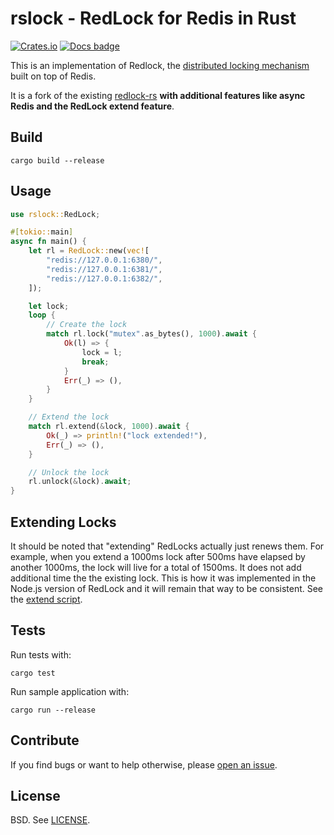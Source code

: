 # rslock - RedLock for Redis in Rust

[![Crates.io](https://img.shields.io/crates/v/rslock)][crates.io]
[![Docs badge]][docs.rs]

This is an implementation of Redlock, the [distributed locking mechanism][distlock] built on top of Redis.

It is a fork of the existing [redlock-rs](https://github.com/badboy/redlock-rs) **with additional features like async Redis and the RedLock extend feature**.

## Build

```
cargo build --release
```

## Usage

```rust
use rslock::RedLock;

#[tokio::main]
async fn main() {
    let rl = RedLock::new(vec![
        "redis://127.0.0.1:6380/",
        "redis://127.0.0.1:6381/",
        "redis://127.0.0.1:6382/",
    ]);

    let lock;
    loop {
        // Create the lock
        match rl.lock("mutex".as_bytes(), 1000).await {
            Ok(l) => {
                lock = l;
                break;
            }
            Err(_) => (),
        }
    }

    // Extend the lock
    match rl.extend(&lock, 1000).await {
        Ok(_) => println!("lock extended!"),
        Err(_) => (),
    }

    // Unlock the lock
    rl.unlock(&lock).await;
}
```

## Extending Locks

It should be noted that "extending" RedLocks actually just renews them. For example, when you extend a 1000ms lock after 500ms have elapsed by another 1000ms, the lock will live for a total of 1500ms. It does not add additional time the the existing lock. This is how it was implemented in the Node.js version of RedLock and it will remain that way to be consistent. See the [extend script](https://github.com/hexcowboy/rslock/blob/main/src/redlock.rs#L22-L30).

## Tests

Run tests with:

```
cargo test
```

Run sample application with:

```
cargo run --release
```

## Contribute

If you find bugs or want to help otherwise, please [open an issue](https://github.com/rsecob/redlock-async-rs/issues).

## License

BSD. See [LICENSE](LICENSE).

[distlock]: http://redis.io/topics/distlock
[docs badge]: https://img.shields.io/badge/docs.rs-rustdoc-green
[crates.io]: https://crates.io/crates/rslock
[docs.rs]: https://docs.rs/rslock/
